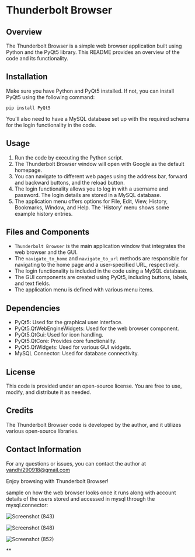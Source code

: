 # Thunderbolt Browser 

## Overview
The Thunderbolt Browser is a simple web browser application built using Python and the PyQt5 library. This README provides an overview of the code and its functionality.

## Installation
Make sure you have Python and PyQt5 installed. If not, you can install PyQt5 using the following command:
```
pip install PyQt5
```

You'll also need to have a MySQL database set up with the required schema for the login functionality in the code.

## Usage
1. Run the code by executing the Python script.
2. The Thunderbolt Browser window will open with Google as the default homepage.
3. You can navigate to different web pages using the address bar, forward and backward buttons, and the reload button.
4. The login functionality allows you to log in with a username and password. The login details are stored in a MySQL database.
5. The application menu offers options for File, Edit, View, History, Bookmarks, Window, and Help. The 'History' menu shows some example history entries.

## Files and Components
- `Thunderbolt Browser` is the main application window that integrates the web browser and the GUI.
- The `navigate_to_home` and `navigate_to_url` methods are responsible for navigating to the home page and a user-specified URL, respectively.
- The login functionality is included in the code using a MySQL database.
- The GUI components are created using PyQt5, including buttons, labels, and text fields.
- The application menu is defined with various menu items.

## Dependencies
- PyQt5: Used for the graphical user interface.
- PyQt5.QtWebEngineWidgets: Used for the web browser component.
- PyQt5.QtGui: Used for icon handling.
- PyQt5.QtCore: Provides core functionality.
- PyQt5.QtWidgets: Used for various GUI widgets.
- MySQL Connector: Used for database connectivity.

## License
This code is provided under an open-source license. You are free to use, modify, and distribute it as needed.

## Credits
The Thunderbolt Browser code is developed by the author, and it utilizes various open-source libraries.

## Contact Information
For any questions or issues, you can contact the author at yandhi290918@gmail.com

Enjoy browsing with Thunderbolt Browser!



sample on how the web browser looks once it runs along with account details of the users stored and accessed in mysql through the mysql.connector:

![Screenshot (843)](https://github.com/crs7617/Python-project/assets/115174268/7e03177b-d407-47be-9bdd-acd8a2c6d80a)

![Screenshot (848)](https://github.com/crs7617/Python-project/assets/115174268/85e13517-1541-4211-b369-19da83909367)

![Screenshot (852)](https://github.com/crs7617/Python-project/assets/115174268/1a514066-2ca7-4eef-a345-44b3efb8c365)

**
